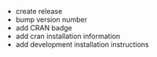 * create release
* bump version number
* add CRAN badge
* add cran installation information
* add development installation instructions
